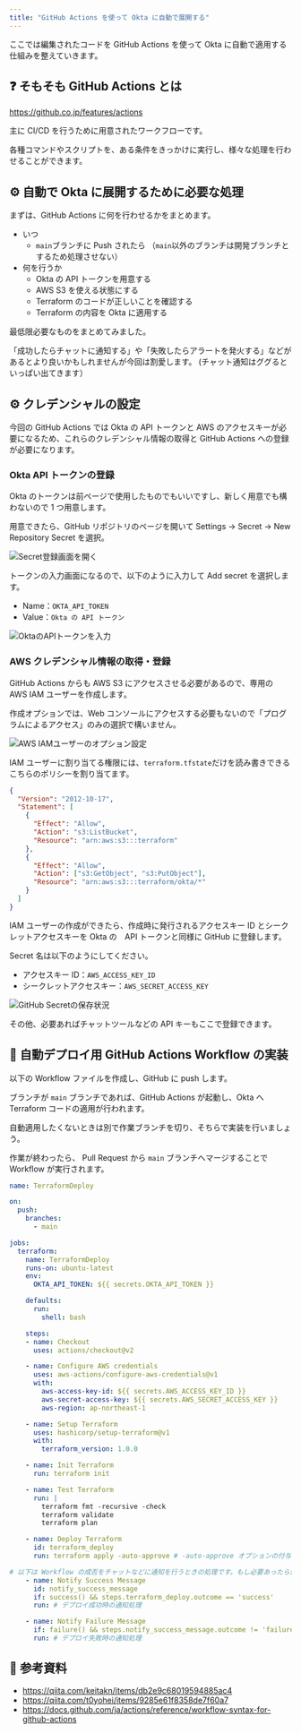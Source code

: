 ```yaml
---
title: "GitHub Actions を使って Okta に自動で展開する"
---
```


ここでは編集されたコードを GitHub Actions を使って Okta に自動で適用する仕組みを整えていきます。

## ❓ そもそも GitHub Actions とは

<https://github.co.jp/features/actions>

主に CI/CD を行うために用意されたワークフローです。

各種コマンドやスクリプトを、ある条件をきっかけに実行し、様々な処理を行わせることができます。

## ⚙️ 自動で Okta に展開するために必要な処理

まずは、GitHub Actions に何を行わせるかをまとめます。

- いつ
  - `main`ブランチに Push されたら
  （`main`以外のブランチは開発ブランチとするため処理させない）
- 何を行うか
  - Okta の API トークンを用意する
  - AWS S3 を使える状態にする
  - Terraform のコードが正しいことを確認する
  - Terraform の内容を Okta に適用する

最低限必要なものをまとめてみました。

「成功したらチャットに通知する」や「失敗したらアラートを発火する」などがあるとより良いかもしれませんが今回は割愛します。
(チャット通知はググるといっぱい出てきます）

## ⚙️ クレデンシャルの設定

今回の GitHub Actions では Okta の API トークンと AWS のアクセスキーが必要になるため、これらのクレデンシャル情報の取得と GitHub Actions への登録が必要になります。

### Okta API トークンの登録

Okta のトークンは前ページで使用したものでもいいですし、新しく用意でも構わないので 1 つ用意します。

用意できたら、GitHub リポジトリのページを開いて Settings → Secret → New Repository Secret を選択。

![Secret登録画面を開く](https://storage.googleapis.com/zenn-user-upload/c917f0fce9c3b5ef109166f5.png)

トークンの入力画面になるので、以下のように入力して Add secret を選択します。

- Name：`OKTA_API_TOKEN`
- Value：`Okta の API トークン`

![OktaのAPIトークンを入力](https://storage.googleapis.com/zenn-user-upload/9895b171e2d1b04545ad8698.png)

### AWS クレデンシャル情報の取得・登録

GitHub Actions からも AWS S3 にアクセスさせる必要があるので、専用の AWS IAM ユーザーを作成します。

作成オプションでは、Web コンソールにアクセスする必要もないので「プログラムによるアクセス」のみの選択で構いません。

![AWS IAMユーザーのオプション設定](https://storage.googleapis.com/zenn-user-upload/c8016becee7e212856e0081c.png)

IAM ユーザーに割り当てる権限には、`terraform.tfstate`だけを読み書きできるこちらのポリシーを割り当てます。

```json
{
  "Version": "2012-10-17",
  "Statement": [
    {
      "Effect": "Allow",
      "Action": "s3:ListBucket",
      "Resource": "arn:aws:s3:::terraform"
    },
    {
      "Effect": "Allow",
      "Action": ["s3:GetObject", "s3:PutObject"],
      "Resource": "arn:aws:s3:::terraform/okta/*"
    }
  ]
}
```

IAM ユーザーの作成ができたら、作成時に発行されるアクセスキー ID とシークレットアクセスキーを Okta の　API トークンと同様に GitHub に登録します。

Secret 名は以下のようにしてください。

- アクセスキー ID：`AWS_ACCESS_KEY_ID`
- シークレットアクセスキー：`AWS_SECRET_ACCESS_KEY`

![GitHub Secretの保存状況](https://storage.googleapis.com/zenn-user-upload/bfe27040dd436da192222e71.png)

その他、必要あればチャットツールなどの API キーもここで登録できます。

## 🔨 自動デプロイ用 GitHub Actions Workflow の実装

以下の Workflow ファイルを作成し、GitHub に push します。

ブランチが `main` ブランチであれば、GitHub Actions が起動し、Okta へ Terraform コードの適用が行われます。

自動適用したくないときは別で作業ブランチを切り、そちらで実装を行いましょう。

作業が終わったら、 Pull Request から `main` ブランチへマージすることで Workflow が実行されます。

```yaml:./.github/workflows/deploy.yaml
name: TerraformDeploy

on:
  push:
    branches:
      - main

jobs:
  terraform:
    name: TerraformDeploy
    runs-on: ubuntu-latest
    env:
      OKTA_API_TOKEN: ${{ secrets.OKTA_API_TOKEN }}

    defaults:
      run:
        shell: bash

    steps:
    - name: Checkout
      uses: actions/checkout@v2

    - name: Configure AWS credentials
      uses: aws-actions/configure-aws-credentials@v1
      with:
        aws-access-key-id: ${{ secrets.AWS_ACCESS_KEY_ID }}
        aws-secret-access-key: ${{ secrets.AWS_SECRET_ACCESS_KEY }}
        aws-region: ap-northeast-1

    - name: Setup Terraform
      uses: hashicorp/setup-terraform@v1
      with:
        terraform_version: 1.0.0

    - name: Init Terraform
      run: terraform init

    - name: Test Terraform
      run: |
        terraform fmt -recursive -check
        terraform validate
        terraform plan

    - name: Deploy Terraform
      id: terraform_deploy
      run: terraform apply -auto-approve # -auto-approve オプションの付与で、ユーザーに確認せずに適用を実施する

# 以下は Workflow の成否をチャットなどに通知を行うときの処理です。もし必要あったら使ってください。
    - name: Notify Success Message
      id: notify_success_message
      if: success() && steps.terraform_deploy.outcome == 'success'
      run: # デプロイ成功時の通知処理

    - name: Notify Failure Message
      if: failure() && steps.notify_success_message.outcome != 'failure'
      run: # デプロイ失敗時の通知処理
```

## 📄 参考資料

- <https://qiita.com/keitakn/items/db2e9c68019594885ac4>
- <https://qiita.com/t0yohei/items/9285e61f8358de7f60a7>
- <https://docs.github.com/ja/actions/reference/workflow-syntax-for-github-actions>
